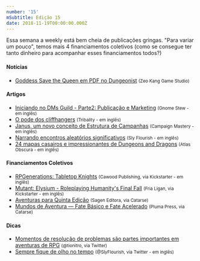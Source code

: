 ```yaml
---
number: '15'
mSubtitle: Edição 15
date: 2018-11-19T00:00:00.000Z
---
```


Essa semana a weekly está bem cheia de publicações gringas. "Para variar um pouco", temos mais 4 financiamentos 
coletivos (como se consegue ter tanto dinheiro para acompanhar esses financiamentos todos?)

#### Notícias

- [Goddess Save the Queen em PDF no Dungeonist] <small>(Zeo Kang Game Studio)</small>

#### Artigos

- [Iniciando no DMs Guild - Parte2: Publicação e Marketing] <small>(Gnome Stew - em inglês)</small>
- [O pode dos cliffhangers] <small>(Tribality - em inglês)</small>
- [Janus, um novo conceito de Estrutura de Campanhas] <small>(Campaign Mastery - em inglês)</small>
- [Narrando encontros aleatórios significativos] <small>(Sly Flourish - em inglês)</small>
- [24 mapas casairos e impressionantes de Dungeons and Dragons] <small>(Atlas Obscura - em inglês)</small>

#### Financiamentos Coletivos

- [RPGenerations: Tabletop Knights] <small>(Cawood Publishing, via Kickstarter - em inglês)</small>
- [Mutant: Elysium - Roleplaying Humanity's Final Fall] <small>(Fria Ligan, via Kickstarter - em inglês)</small>
- [Aventuras para Quinta Edição] <small>(Sagen Editora, via Catarse)</small>
- [Mundos de Aventura — Fate Básico e Fate Acelerado] <small>(Pluma Press, via Catarse)</small>

#### Dicas

- [Momentos de resolução de problemas são partes importantes em aventuras de RPG] <small>(@tionitro, via Twitter)</small>
- [Sempre fique de olho no tempo] <small>(@SlyFlourish, via Twitter - em inglês)</small>

[Momentos de resolução de problemas são partes importantes em aventuras de RPG]: https://twitter.com/tionitro/status/1066081184197853186
[RPGenerations: Tabletop Knights]: https://www.kickstarter.com/projects/1875657065/rpgenerations-tabletop-knights
[Mutant: Elysium - Roleplaying Humanity's Final Fall]: https://www.kickstarter.com/projects/1192053011/mutant-elysium-roleplaying-humanitys-final-fall
[Aventuras para Quinta Edição]: https://www.catarse.me/aventuras5e
[Mundos de Aventura — Fate Básico e Fate Acelerado]: https://www.catarse.me/mundosfate
[Iniciando no DMs Guild - Parte2: Publicação e Marketing]: https://gnomestew.com/game-making/getting-started-on-the-dms-guild-part-2-publishing-and-marketing/
[O pode dos cliffhangers]: https://www.tribality.com/2018/11/19/the-power-of-cliffhangers/
[Janus, um novo conceito de Estrutura de Campanhas]: http://www.campaignmastery.com/blog/the-janus-concept/
[Narrando encontros aleatórios significativos]: http://slyflourish.com/meaningful_random_encounters.html
[24 mapas casairos e impressionantes de Dungeons and Dragons]: https://www.atlasobscura.com/articles/homebrew-dungeons-and-dragons-maps
[Goddess Save the Queen em PDF no Dungeonist]: https://zeokang.wordpress.com/2018/11/20/goddess-save-the-queen-em-pdf-no-dungeonist/
[Sempre fique de olho no tempo]: https://twitter.com/SlyFlourish/status/1064564437863071745
